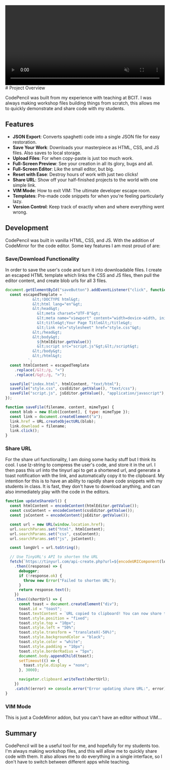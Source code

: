 
<video title="Code Pencil" style="width: 100%; height:auto;" autoplay loop muted>
<source src="codePencil.mp4" type="video/mp4">
</video>
# Project Overview

CodePencil was built from my experience with teaching at BCIT. I was always making workshop files building things from scratch, this allows me to quickly demonstrate and share code with my students.


## Features

- **JSON Export**: Converts spaghetti code into a single JSON file for easy restoration.
- **Save Your Work**: Downloads your masterpiece as HTML, CSS, and JS files. Also saves to local storage.
- **Upload Files**: For when copy-paste is just too much work.
- **Full-Screen Preview**: See your creation in all its glory, bugs and all.
- **Full-Screen Editor**: Like the small editor, but big.
- **Reset with Ease**: Destroy hours of work with just two clicks!
- **Share URL**: Show off your half-finished projects to the world with one simple link.
- **VIM Mode**: How to exit VIM: The ultimate developer escape room.
- **Templates**: Pre-made code snippets for when you're feeling particularly lazy.
- **Version Control**: Keep track of exactly when and where everything went wrong.

## Development

CodePencil was built in vanilla HTML, CSS, and JS. With the addition of CodeMirror for the code editor. Some key features I am most proud of are:

### Save/Download Functionality

In order to save the user's code and turn it into downloadable files. I create an escaped HTML template which links the CSS and JS files, then pull the editor content, and create blob urls for all 3 files. 

```js
document.getElementById("saveButton").addEventListener("click", function () {
  const escapedTemplate = `
            &lt;!DOCTYPE html&gt;
            &lt;html lang="en"&gt;
            &lt;head&gt;
              &lt;meta charset="UTF-8"&gt;
              &lt;meta name="viewport" content="width=device-width, initial-scale=1.0"&gt;
              &lt;title&gt;Your Page Title&lt;/title&gt;
              &lt;link rel="stylesheet" href="style.css"&gt;
            &lt;/head&gt;
            &lt;body&gt;
              ${htmlEditor.getValue()}
              &lt;script src="script.js"&gt;&lt;/script&gt;
            &lt;/body&gt;
            &lt;/html&gt;
          `;
  const htmlContent = escapedTemplate
    .replace(/&lt;/g, "<")
    .replace(/&gt;/g, ">");

  saveFile("index.html", htmlContent, "text/html");
  saveFile("style.css", cssEditor.getValue(), "text/css");
  saveFile("script.js", jsEditor.getValue(), "application/javascript");
});

function saveFile(filename, content, mimeType) {
  const blob = new Blob([content], { type: mimeType });
  const link = document.createElement("a");
  link.href = URL.createObjectURL(blob);
  link.download = filename;
  link.click();
}
```

### Share URL

For the share url functionality, I am doing some hacky stuff but I think its cool. I use lz-string to compress the user's code, and store it in the url. I then pass this url into the tinyurl api to get a shortened url, and generate a toast notification with the link, and automatically copy it to the clipboard. My intention for this is to have an ability to rapidly share code snippets with my students in class. It is fast, they don't have to download anything, and can also immediately play with the code in the editors.

```js
function updateShareUrl() {
  const htmlContent = encodeContent(htmlEditor.getValue());
  const cssContent = encodeContent(cssEditor.getValue());
  const jsContent = encodeContent(jsEditor.getValue());

  const url = new URL(window.location.href);
  url.searchParams.set("html", htmlContent);
  url.searchParams.set("css", cssContent);
  url.searchParams.set("js", jsContent);

  const longUrl = url.toString();

  // Use TinyURL's API to shorten the URL
  fetch(`https://tinyurl.com/api-create.php?url=${encodeURIComponent(longUrl)}`)
    .then((response) => {
      debugger;
      if (!response.ok) {
        throw new Error("Failed to shorten URL");
      }
      return response.text();
    })
    .then((shortUrl) => {
      const toast = document.createElement("div");
      toast.id = "toast";
      toast.textContent = `URL copied to clipboard! You can now share this link: ${shortUrl}`;
      toast.style.position = "fixed";
      toast.style.top = "10px";
      toast.style.left = "50%";
      toast.style.transform = "translateX(-50%)";
      toast.style.backgroundColor = "black";
      toast.style.color = "white";
      toast.style.padding = "10px";
      toast.style.borderRadius = "5px";
      document.body.appendChild(toast);
      setTimeout(() => {
        toast.style.display = "none";
      }, 3000);

      navigator.clipboard.writeText(shortUrl);
    })
    .catch((error) => console.error("Error updating share URL:", error));
}
```

### VIM Mode

This is just a CodeMirror addon, but you can't have an editor without VIM...

## Summary

CodePencil will be a useful tool for me, and hopefully for my students too. I'm always making workshop files, and this will allow me to quickly share code with them. It also allows me to do everything in a single interface, so I don't have to switch between different apps while teaching.
